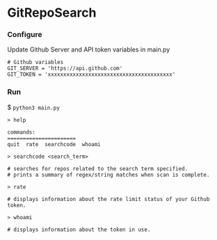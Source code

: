 # GitRepoSearch

### Configure

Update Github Server and API token variables in main.py

```
# Github variables
GIT_SERVER = 'https://api.github.com'
GIT_TOKEN = 'xxxxxxxxxxxxxxxxxxxxxxxxxxxxxxxxxxxxxxxx'
```

### Run

$ `python3 main.py`

```
> help

commands:
======================
quit  rate  searchcode  whoami
```

```
> searchcode <search_term>

# searches for repos related to the search term specified.
# prints a summary of regex/string matches when scan is complete.
```

```
> rate

# displays information about the rate limit status of your Github token.
```

```
> whoami

# displays information about the token in use.

```
